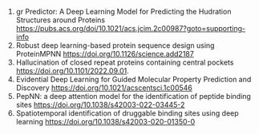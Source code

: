 1. gr Predictor: A Deep Learning Model for Predicting the Hudration Structures around Proteins https://pubs.acs.org/doi/10.1021/acs.jcim.2c00987?goto=supporting-info
2. Robust deep learning-based protein sequence design using ProteinMPNN https://doi.org/10.1126/science.add2187
3. Hallucination of closed repeat proteins containing central pockets https://doi.org/10.1101/2022.09.01.
4. Evidential Deep Learning for Guided Molecular Property Prediction and Discovery https://doi.org/10.1021/acscentsci.1c00546
5. PepNN: a deep attention model for the identification of peptide binding sites https://doi.org/10.1038/s42003-022-03445-2
6. Spatiotemporal identification of druggable binding sites using deep learning https://doi.org/10.1038/s42003-020-01350-0